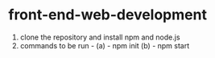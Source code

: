 # front-end-web-development

1. clone the repository and install npm and node.js
2. commands to be run - 
  (a) - npm init
  (b) - npm start
